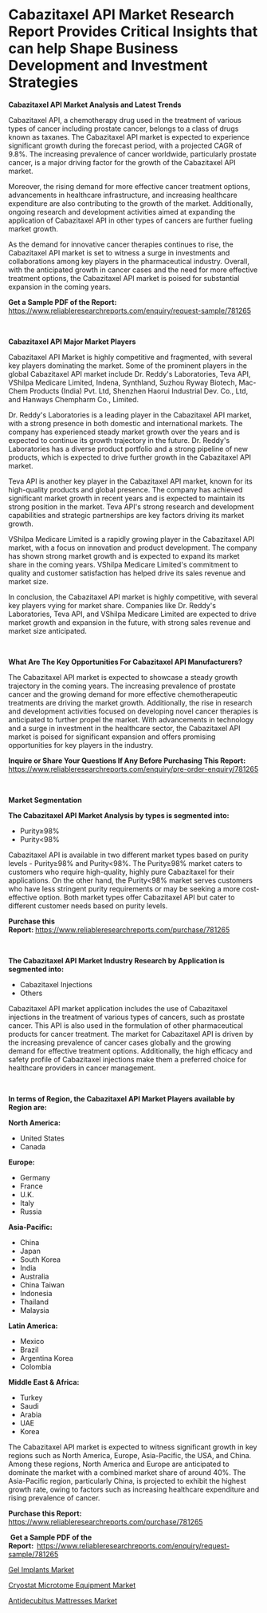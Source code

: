 <p><h1>Cabazitaxel API Market Research Report Provides Critical Insights that can help Shape Business Development and Investment Strategies</h1></p><p><strong>Cabazitaxel API Market Analysis and Latest Trends</strong></p>
<p><p>Cabazitaxel API, a chemotherapy drug used in the treatment of various types of cancer including prostate cancer, belongs to a class of drugs known as taxanes. The Cabazitaxel API market is expected to experience significant growth during the forecast period, with a projected CAGR of 9.8%. The increasing prevalence of cancer worldwide, particularly prostate cancer, is a major driving factor for the growth of the Cabazitaxel API market.</p><p>Moreover, the rising demand for more effective cancer treatment options, advancements in healthcare infrastructure, and increasing healthcare expenditure are also contributing to the growth of the market. Additionally, ongoing research and development activities aimed at expanding the application of Cabazitaxel API in other types of cancers are further fueling market growth.</p><p>As the demand for innovative cancer therapies continues to rise, the Cabazitaxel API market is set to witness a surge in investments and collaborations among key players in the pharmaceutical industry. Overall, with the anticipated growth in cancer cases and the need for more effective treatment options, the Cabazitaxel API market is poised for substantial expansion in the coming years.</p></p>
<p><strong>Get a Sample PDF of the Report:&nbsp;</strong> <a href="https://www.reliableresearchreports.com/enquiry/request-sample/781265">https://www.reliableresearchreports.com/enquiry/request-sample/781265</a></p>
<p>&nbsp;</p>
<p><strong>Cabazitaxel API Major Market Players</strong></p>
<p><p>Cabazitaxel API Market is highly competitive and fragmented, with several key players dominating the market. Some of the prominent players in the global Cabazitaxel API market include Dr. Reddy's Laboratories, Teva API, VShilpa Medicare Limited, Indena, Synthland, Suzhou Ryway Biotech, Mac-Chem Products (India) Pvt. Ltd, Shenzhen Haorui Industrial Dev. Co., Ltd, and Hanways Chempharm Co., Limited.</p><p>Dr. Reddy's Laboratories is a leading player in the Cabazitaxel API market, with a strong presence in both domestic and international markets. The company has experienced steady market growth over the years and is expected to continue its growth trajectory in the future. Dr. Reddy's Laboratories has a diverse product portfolio and a strong pipeline of new products, which is expected to drive further growth in the Cabazitaxel API market.</p><p>Teva API is another key player in the Cabazitaxel API market, known for its high-quality products and global presence. The company has achieved significant market growth in recent years and is expected to maintain its strong position in the market. Teva API's strong research and development capabilities and strategic partnerships are key factors driving its market growth.</p><p>VShilpa Medicare Limited is a rapidly growing player in the Cabazitaxel API market, with a focus on innovation and product development. The company has shown strong market growth and is expected to expand its market share in the coming years. VShilpa Medicare Limited's commitment to quality and customer satisfaction has helped drive its sales revenue and market size.</p><p>In conclusion, the Cabazitaxel API market is highly competitive, with several key players vying for market share. Companies like Dr. Reddy's Laboratories, Teva API, and VShilpa Medicare Limited are expected to drive market growth and expansion in the future, with strong sales revenue and market size anticipated.</p></p>
<p>&nbsp;</p>
<p><strong>What Are The Key Opportunities For Cabazitaxel API Manufacturers?</strong></p>
<p><p>The Cabazitaxel API market is expected to showcase a steady growth trajectory in the coming years. The increasing prevalence of prostate cancer and the growing demand for more effective chemotherapeutic treatments are driving the market growth. Additionally, the rise in research and development activities focused on developing novel cancer therapies is anticipated to further propel the market. With advancements in technology and a surge in investment in the healthcare sector, the Cabazitaxel API market is poised for significant expansion and offers promising opportunities for key players in the industry.</p></p>
<p><strong>Inquire or Share Your Questions If Any Before Purchasing This Report:</strong> <a href="https://www.reliableresearchreports.com/enquiry/pre-order-enquiry/781265">https://www.reliableresearchreports.com/enquiry/pre-order-enquiry/781265</a></p>
<p>&nbsp;</p>
<p><strong>Market Segmentation</strong></p>
<p><strong>The Cabazitaxel API Market Analysis by types is segmented into:</strong></p>
<p><ul><li>Purity≥98%</li><li>Purity<98%</li></ul></p>
<p><p>Cabazitaxel API is available in two different market types based on purity levels - Purity≥98% and Purity<98%. The Purity≥98% market caters to customers who require high-quality, highly pure Cabazitaxel for their applications. On the other hand, the Purity<98% market serves customers who have less stringent purity requirements or may be seeking a more cost-effective option. Both market types offer Cabazitaxel API but cater to different customer needs based on purity levels.</p></p>
<p><strong>Purchase this Report:&nbsp;</strong><a href="https://www.reliableresearchreports.com/purchase/781265">https://www.reliableresearchreports.com/purchase/781265</a></p>
<p>&nbsp;</p>
<p><strong>The Cabazitaxel API Market Industry Research by Application is segmented into:</strong></p>
<p><ul><li>Cabazitaxel Injections</li><li>Others</li></ul></p>
<p><p>Cabazitaxel API market application includes the use of Cabazitaxel injections in the treatment of various types of cancers, such as prostate cancer. This API is also used in the formulation of other pharmaceutical products for cancer treatment. The market for Cabazitaxel API is driven by the increasing prevalence of cancer cases globally and the growing demand for effective treatment options. Additionally, the high efficacy and safety profile of Cabazitaxel injections make them a preferred choice for healthcare providers in cancer management.</p></p>
<p>&nbsp;</p>
<p><strong>In terms of Region, the Cabazitaxel API Market Players available by Region are:</strong></p>
<p>
    <p> <strong> North America: </strong>
        <ul>
            <li>United States</li>
            <li>Canada</li>
        </ul>
        </p> 
    <p> <strong> Europe: </strong>
        <ul>
            <li>Germany</li>
            <li>France</li>
            <li>U.K.</li>
            <li>Italy</li>
            <li>Russia</li>
        </ul>
        </p> 
    <p> <strong> Asia-Pacific: </strong>
        <ul>
            <li>China</li>
            <li>Japan</li>
            <li>South Korea</li>
            <li>India</li>
            <li>Australia</li>
            <li>China Taiwan</li>
            <li>Indonesia</li>
            <li>Thailand</li>
            <li>Malaysia</li>
        </ul>
        </p> 
    <p> <strong> Latin America: </strong>
        <ul>
            <li>Mexico</li>
            <li>Brazil</li>
            <li>Argentina Korea</li>
            <li>Colombia</li>
        </ul>
        </p> 
    <p> <strong> Middle East & Africa: </strong>
        <ul>
            <li>Turkey</li>
            <li>Saudi</li>
            <li>Arabia</li>
            <li>UAE</li>
            <li>Korea</li>
        </ul>
    </p>
    </p>
<p><p>The Cabazitaxel API market is expected to witness significant growth in key regions such as North America, Europe, Asia-Pacific, the USA, and China. Among these regions, North America and Europe are anticipated to dominate the market with a combined market share of around 40%. The Asia-Pacific region, particularly China, is projected to exhibit the highest growth rate, owing to factors such as increasing healthcare expenditure and rising prevalence of cancer.</p></p>
<p><strong>Purchase this Report: </strong><a href="https://www.reliableresearchreports.com/purchase/781265">https://www.reliableresearchreports.com/purchase/781265</a></p>
<p>&nbsp;<strong>Get a Sample PDF of the Report:&nbsp;&nbsp;</strong><a href="https://www.reliableresearchreports.com/enquiry/request-sample/781265">https://www.reliableresearchreports.com/enquiry/request-sample/781265</a></p>
<p><strong></strong></p>
<p><p><a href="https://view.publitas.com/reportprime-1/gel-implants-market-research-report-unlocks-analysis-on-the-market-financial-status-market-size-and-market-revenue-upto-2030/">Gel Implants Market</a></p><p><a href="https://view.publitas.com/reportprime-1/cryostat-microtome-equipment-market-research-report-the-key-to-successful-business-strategy-forecasted-for-period-from-2023-2030/">Cryostat Microtome Equipment Market</a></p><p><a href="https://view.publitas.com/reportprime-1/global-antidecubitus-mattresses-market-size-and-market-trends-insights-and-projections-from-2023-to-2030/">Antidecubitus Mattresses Market</a></p></p>